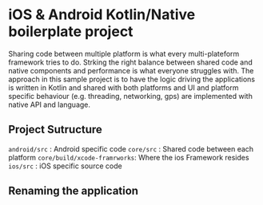 # iOS & Android Kotlin/Native boilerplate project

Sharing code between multiple platform is what every multi-plateform framework
tries to do. Strking the right balance between shared code and native
components and performance is what everyone struggles with. The approach in
this sample project is to have the logic driving the applications is written
in Kotlin and shared with both platforms and UI and platform specific behaviour
(e.g. threading, networking, gps) are implemented with native API and language.

## Project Sutructure

`android/src`                : Android specific code
`core/src`                   : Shared code between each platform
`core/build/xcode-framrworks`: Where the ios Framework resides
`ios/src`                    : iOS specific source code

## Renaming the application